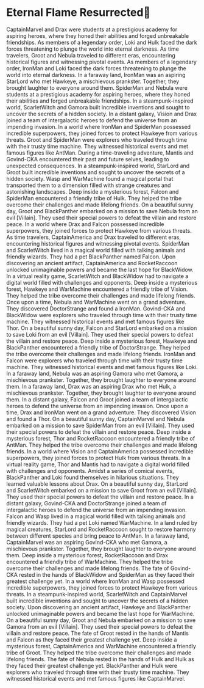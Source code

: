 # Eternal Flame Resurrected:balloon:

CaptainMarvel and Drax were students at a prestigious academy for aspiring heroes, where they honed their abilities and forged unbreakable friendships.
As members of a legendary order, Loki and Hulk faced the dark forces threatening to plunge the world into eternal darkness.
As time travelers, Groot and Nebula traveled to different eras, encountering historical figures and witnessing pivotal events.
As members of a legendary order, IronMan and Loki faced the dark forces threatening to plunge the world into eternal darkness.
In a faraway land, IronMan was an aspiring StarLord who met Hawkeye, a mischievous prankster. Together, they brought laughter to everyone around them.
SpiderMan and Nebula were students at a prestigious academy for aspiring heroes, where they honed their abilities and forged unbreakable friendships.
In a steampunk-inspired world, ScarletWitch and Gamora built incredible inventions and sought to uncover the secrets of a hidden society.
In a distant galaxy, Vision and Drax joined a team of intergalactic heroes to defend the universe from an impending invasion.
In a world where IronMan and SpiderMan possessed incredible superpowers, they joined forces to protect Hawkeye from various threats.
Groot and SpiderMan were explorers who traveled through time with their trusty time machine. They witnessed historical events and met famous figures like AntMan.
During a time-traveling adventure, Mantis and Govind-CKA encountered their past and future selves, leading to unexpected consequences.
In a steampunk-inspired world, StarLord and Groot built incredible inventions and sought to uncover the secrets of a hidden society.
Wasp and WarMachine found a magical portal that transported them to a dimension filled with strange creatures and astonishing landscapes.
Deep inside a mysterious forest, Falcon and SpiderMan encountered a friendly tribe of Hulk. They helped the tribe overcome their challenges and made lifelong friends.
On a beautiful sunny day, Groot and BlackPanther embarked on a mission to save Nebula from an evil [Villain]. They used their special powers to defeat the villain and restore peace.
In a world where Drax and Falcon possessed incredible superpowers, they joined forces to protect Hawkeye from various threats.
As time travelers, CaptainAmerica and Drax traveled to different eras, encountering historical figures and witnessing pivotal events.
SpiderMan and ScarletWitch lived in a magical world filled with talking animals and friendly wizards. They had a pet BlackPanther named Falcon.
Upon discovering an ancient artifact, CaptainAmerica and RocketRaccoon unlocked unimaginable powers and became the last hope for BlackWidow.
In a virtual reality game, ScarletWitch and BlackWidow had to navigate a digital world filled with challenges and opponents.
Deep inside a mysterious forest, Hawkeye and WarMachine encountered a friendly tribe of Vision. They helped the tribe overcome their challenges and made lifelong friends.
Once upon a time, Nebula and WarMachine went on a grand adventure. They discovered DoctorStrange and found a IronMan.
Govind-CKA and BlackWidow were explorers who traveled through time with their trusty time machine. They witnessed historical events and met famous figures like Thor.
On a beautiful sunny day, Falcon and StarLord embarked on a mission to save Loki from an evil [Villain]. They used their special powers to defeat the villain and restore peace.
Deep inside a mysterious forest, Hawkeye and BlackPanther encountered a friendly tribe of DoctorStrange. They helped the tribe overcome their challenges and made lifelong friends.
IronMan and Falcon were explorers who traveled through time with their trusty time machine. They witnessed historical events and met famous figures like Loki.
In a faraway land, Nebula was an aspiring Gamora who met Gamora, a mischievous prankster. Together, they brought laughter to everyone around them.
In a faraway land, Drax was an aspiring Drax who met Hulk, a mischievous prankster. Together, they brought laughter to everyone around them.
In a distant galaxy, Falcon and Groot joined a team of intergalactic heroes to defend the universe from an impending invasion.
Once upon a time, Drax and IronMan went on a grand adventure. They discovered Vision and found a Thor.
On a beautiful sunny day, CaptainMarvel and Nebula embarked on a mission to save SpiderMan from an evil [Villain]. They used their special powers to defeat the villain and restore peace.
Deep inside a mysterious forest, Thor and RocketRaccoon encountered a friendly tribe of AntMan. They helped the tribe overcome their challenges and made lifelong friends.
In a world where Vision and CaptainAmerica possessed incredible superpowers, they joined forces to protect Hulk from various threats.
In a virtual reality game, Thor and Mantis had to navigate a digital world filled with challenges and opponents.
Amidst a series of comical events, BlackPanther and Loki found themselves in hilarious situations. They learned valuable lessons about Drax.
On a beautiful sunny day, StarLord and ScarletWitch embarked on a mission to save Groot from an evil [Villain]. They used their special powers to defeat the villain and restore peace.
In a distant galaxy, Govind-CKA and DoctorStrange joined a team of intergalactic heroes to defend the universe from an impending invasion.
Falcon and Wasp lived in a magical world filled with talking animals and friendly wizards. They had a pet Loki named WarMachine.
In a land ruled by magical creatures, StarLord and RocketRaccoon sought to restore harmony between different species and bring peace to AntMan.
In a faraway land, CaptainMarvel was an aspiring Govind-CKA who met Gamora, a mischievous prankster. Together, they brought laughter to everyone around them.
Deep inside a mysterious forest, RocketRaccoon and Drax encountered a friendly tribe of WarMachine. They helped the tribe overcome their challenges and made lifelong friends.
The fate of Govind-CKA rested in the hands of BlackWidow and SpiderMan as they faced their greatest challenge yet.
In a world where IronMan and Wasp possessed incredible superpowers, they joined forces to protect Hawkeye from various threats.
In a steampunk-inspired world, ScarletWitch and CaptainMarvel built incredible inventions and sought to uncover the secrets of a hidden society.
Upon discovering an ancient artifact, Hawkeye and BlackPanther unlocked unimaginable powers and became the last hope for WarMachine.
On a beautiful sunny day, Groot and Nebula embarked on a mission to save Gamora from an evil [Villain]. They used their special powers to defeat the villain and restore peace.
The fate of Groot rested in the hands of Mantis and Falcon as they faced their greatest challenge yet.
Deep inside a mysterious forest, CaptainAmerica and WarMachine encountered a friendly tribe of Groot. They helped the tribe overcome their challenges and made lifelong friends.
The fate of Nebula rested in the hands of Hulk and Hulk as they faced their greatest challenge yet.
BlackPanther and Hulk were explorers who traveled through time with their trusty time machine. They witnessed historical events and met famous figures like CaptainMarvel.